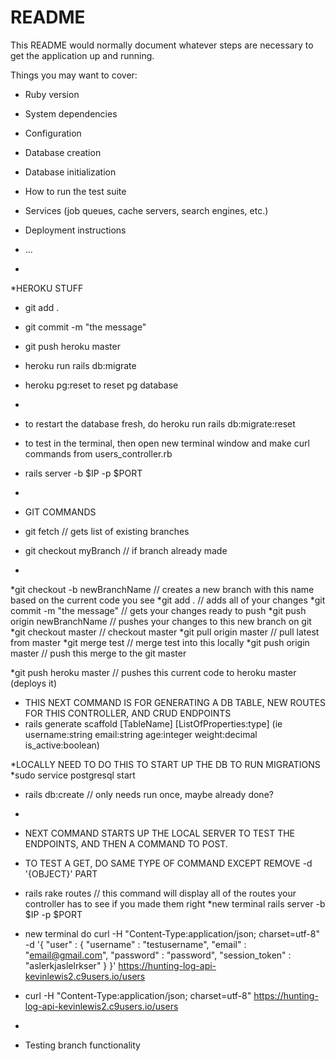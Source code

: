 # README

This README would normally document whatever steps are necessary to get the
application up and running.

Things you may want to cover:

* Ruby version

* System dependencies

* Configuration

* Database creation

* Database initialization

* How to run the test suite

* Services (job queues, cache servers, search engines, etc.)

* Deployment instructions

* ...
* 

*HEROKU STUFF
* git add .
* git commit -m "the message"
* git push heroku master
* heroku run rails db:migrate
* heroku pg:reset   to reset pg database
* 
* to restart the database fresh, do heroku run rails db:migrate:reset

* to test in the terminal, then open new terminal window and make curl commands from users_controller.rb
* rails server -b $IP -p $PORT
* 


* GIT COMMANDS
* git fetch                         // gets list of existing branches
* git checkout myBranch             // if branch already made
* 

*git checkout -b newBranchName       // creates a new branch with this name based on the current code you see
*git add .                           // adds all of your changes
*git commit -m "the message"         // gets your changes ready to push
*git push origin newBranchName       // pushes your changes to this new branch on git
*git checkout master                // checkout master
*git pull origin master             // pull latest from master
*git merge test                     // merge test into this locally
*git push origin master             // push this merge to the git master

*git push heroku master             // pushes this current code to heroku master (deploys it)

* THIS NEXT COMMAND IS FOR GENERATING A DB TABLE, NEW ROUTES FOR THIS CONTROLLER, AND CRUD ENDPOINTS
* rails generate scaffold [TableName] [ListOfProperties:type] (ie username:string email:string age:integer weight:decimal is_active:boolean)

*LOCALLY NEED TO DO THIS TO START UP THE DB TO RUN MIGRATIONS
*sudo service postgresql start
* rails db:create // only needs run once, maybe already done?
* 

* NEXT COMMAND STARTS UP THE LOCAL SERVER TO TEST THE ENDPOINTS, AND THEN A COMMAND TO POST.
* TO TEST A GET, DO SAME TYPE OF COMMAND EXCEPT REMOVE -d '{OBJECT}' PART
* rails rake routes // this command will display all of the routes your controller has to see if you made them right
*new terminal rails server -b $IP -p $PORT
* new terminal do curl -H "Content-Type:application/json; charset=utf-8" -d '{ "user" : { "username" : "testusername", "email" : "email@gmail.com", "password" : "password", "session_token" : "aslerkjaslelrkser" } }' https://hunting-log-api-kevinlewis2.c9users.io/users
* curl -H "Content-Type:application/json; charset=utf-8" https://hunting-log-api-kevinlewis2.c9users.io/users
* 
* Testing branch functionality